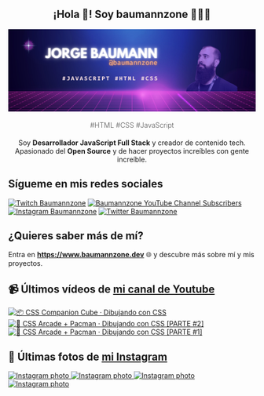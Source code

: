 <p align="center">
   <h2 align="center">¡Hola 👋! Soy baumannzone 👨🏻‍💻</h2>
   <img align="center" src="img/header.png" />
   <h4 align="center" style="font-weight: 300; color: #555;">#HTML #CSS #JavaScript</h4>
</p>

<p align="center" style="margin-bottom: 20px">Soy <strong>Desarrollador JavaScript Full Stack</strong> y creador de contenido tech.
<br/>
Apasionado del <strong>Open Source</strong> y de hacer proyectos increíbles con gente increíble.
</p>

## Sígueme en mis redes sociales

[![Twitch Baumannzone](https://img.shields.io/twitch/status/baumannzone?style=social)](https://twitch.tv/baumannzone)
[![Baumannzone YouTube Channel Subscribers](https://img.shields.io/youtube/channel/subscribers/UCTTj5ztXnGeDRPFVsBp7VMA?style=social)](https://youtube.com/rambitojs)
[![Instagram Baumannzone](https://img.shields.io/badge/Baumannzone--_.svg?label=Instagram&style=social&logo=instagram)](https://instagram.com/baumannzone)
[![Twitter Baumannzone](https://img.shields.io/twitter/follow/Baumannzone?label=Twitter&style=social)](https://twitter.com/baumannzone)

## ¿Quieres saber más de mí?

Entra en **https://www.baumannzone.dev** 🌐 y descubre más sobre mí y mis proyectos.

## 📹 Últimos vídeos de [mi canal de Youtube](https://youtube.com/rambitojs?sub_confirmation=1)


<a href='https://youtu.be/W6xwoSJahA0' target='_blank'>
  <img width='30%' src='https://img.youtube.com/vi/W6xwoSJahA0/mqdefault.jpg' alt='📦 CSS Companion Cube · Dibujando con CSS' />
</a>
<a href='https://youtu.be/9C3NXVXewH8' target='_blank'>
  <img width='30%' src='https://img.youtube.com/vi/9C3NXVXewH8/mqdefault.jpg' alt='👾 CSS Arcade + Pacman · Dibujando con CSS [PARTE #2]' />
</a>
<a href='https://youtu.be/2ahqLdgkSxA' target='_blank'>
  <img width='30%' src='https://img.youtube.com/vi/2ahqLdgkSxA/mqdefault.jpg' alt='👾 CSS Arcade + Pacman · Dibujando con CSS [PARTE #1]' />
</a>

## 📸 Últimas fotos de [mi Instagram](https://instagram.com/baumannzone)


<a href='https://instagram.com/p/C5WxOXzNszf' target='_blank'>
  <img width='20%' src='https://instagram.fotp1-1.fna.fbcdn.net/v/t51.29350-15/435273729_715830860622778_264030827380580653_n.jpg?stp=dst-jpg_e35_s1080x1080&_nc_ht=instagram.fotp1-1.fna.fbcdn.net&_nc_cat=110&_nc_ohc=_cmPiygpXGAAb6haQ3y&edm=APU89FABAAAA&ccb=7-5&ig_cache_key=MzMzOTA3MjY2NTY0ODgxMTIzMQ%3D%3D.2-ccb7-5&oh=00_AfDAygEwhLAVYf5pm4O14I_pzzjecYjX6703HhhDB_X6OQ&oe=661877CB&_nc_sid=bc0c2c' alt='Instagram photo' />
</a>
<a href='https://instagram.com/p/C5VzhQlNa__' target='_blank'>
  <img width='20%' src='https://instagram.fotp1-1.fna.fbcdn.net/v/t51.29350-15/435254142_289288947544904_7091132563950095010_n.jpg?stp=dst-jpg_e35_s1080x1080&_nc_ht=instagram.fotp1-1.fna.fbcdn.net&_nc_cat=108&_nc_ohc=OLMPIoM_PeUAb7uSu08&edm=APU89FABAAAA&ccb=7-5&ig_cache_key=MzMzODgwMTI4NDY4NDAzNDA0Nw%3D%3D.2-ccb7-5&oh=00_AfCbIO02v1ZdkuWfAwkBRGqo6gAYui9dNwOmvcMwX1Zdsw&oe=66185A08&_nc_sid=bc0c2c' alt='Instagram photo' />
</a>
<a href='https://instagram.com/p/C5RGnaZNxa_' target='_blank'>
  <img width='20%' src='https://instagram.fotp1-1.fna.fbcdn.net/v/t51.29350-15/435261529_788932216429085_6054686779125038112_n.jpg?stp=dst-jpg_e35_s1080x1080&_nc_ht=instagram.fotp1-1.fna.fbcdn.net&_nc_cat=105&_nc_ohc=4QlW1Ihi17sAb7I6iBu&edm=APU89FABAAAA&ccb=7-5&ig_cache_key=MzMzNzQ3Nzg5NTUzNzIzNTY0Nw%3D%3D.2-ccb7-5&oh=00_AfDIJwdVVuuzdVxrskXzDzWzub7YWZvrEIZVhkd8BqdUPg&oe=661860F0&_nc_sid=bc0c2c' alt='Instagram photo' />
</a>
<a href='https://instagram.com/p/C5CPuGGNfNA' target='_blank'>
  <img width='20%' src='https://instagram.fotp1-1.fna.fbcdn.net/v/t51.29350-15/434644036_771700368226133_1564365664434077448_n.jpg?stp=dst-jpg_e35_s1080x1080&_nc_ht=instagram.fotp1-1.fna.fbcdn.net&_nc_cat=105&_nc_ohc=6oYZ-vmeuCgAb76b01O&edm=APU89FABAAAA&ccb=7-5&ig_cache_key=MzMzMzI5NTgxMjU0NzgzNDY4OA%3D%3D.2-ccb7-5&oh=00_AfBZwKiWsjF_V4Y6rslY3svNPGeMy_h-EQibxICdC1atHg&oe=66184C5C&_nc_sid=bc0c2c' alt='Instagram photo' />
</a>
